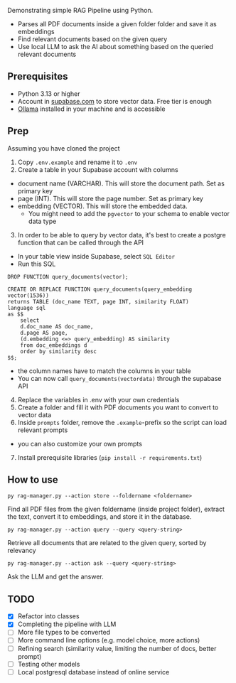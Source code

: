 Demonstrating simple RAG Pipeline using Python.

* Parses all PDF documents inside a given folder folder and save it as embeddings
* Find relevant documents based on the given query
* Use local LLM to ask the AI about something based on the queried relevant documents

## Prerequisites

* Python 3.13 or higher
* Account in [supabase.com](https://supabase.com) to store vector data. Free tier is enough
* [Ollama](https://ollama.com) installed in your machine and is accessible

## Prep

Assuming you have cloned the project

1. Copy `.env.example` and rename it to `.env`
2. Create a table in your Supabase account with columns
  - document name (VARCHAR). This will store the document path. Set as primary key
  - page (INT). This will store the page number. Set as primary key
  - embedding (VECTOR). This will store the embedded data.
    - You might need to add the `pgvector` to your schema to enable vector data type
3. In order to be able to query by vector data, it's best to create a postgre function that can be called through the API
  - In your table view inside Supabase, select `SQL Editor`
  - Run this SQL
```lang=sql
DROP FUNCTION query_documents(vector);

CREATE OR REPLACE FUNCTION query_documents(query_embedding vector(1536))
returns TABLE (doc_name TEXT, page INT, similarity FLOAT)
language sql
as $$  
    select 
    d.doc_name AS doc_name,
    d.page AS page,
    (d.embedding <=> query_embedding) AS similarity
    from doc_embeddings d
    order by similarity desc
$$;
```
  - the column names have to match the columns in your table
  - You can now call `query_documents(vectordata)` through the supabase API
4. Replace the variables in .env with your own credentials
5. Create a folder and fill it with PDF documents you want to convert to vector data
6. Inside `prompts` folder, remove the `.example`-prefix so the script can load relevant prompts
  - you can also customize your own prompts
7. Install prerequisite libraries (`pip install -r requirements.txt`)

## How to use

```lang=bash
py rag-manager.py --action store --foldername <foldername>
```
Find all PDF files from the given foldername (inside project folder), extract the text, convert it to embeddings, and store it in the database.

```lang=bash
py rag-manager.py --action query --query <query-string>
```
Retrieve all documents that are related to the given query, sorted by relevancy

```lang=bash
py rag-manager.py --action ask --query <query-string>
```
Ask the LLM and get the answer.

## TODO

- [x] Refactor into classes
- [x] Completing the pipeline with LLM
- [ ] More file types to be converted
- [ ] More command line options (e.g. model choice, more actions)
- [ ] Refining search (similarity value, limiting the number of docs, better prompt)
- [ ] Testing other models
- [ ] Local postgresql database instead of online service